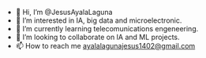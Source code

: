 - 👋 Hi, I’m @JesusAyalaLaguna
- 👀 I’m interested in IA, big data and microelectronic.
- 🌱 I’m currently learning telecomunications engeneering.
- 💞️ I’m looking to collaborate on IA and ML projects.
- 📫 How to reach me ayalalagunajesus1402@gmail.com 

<!---
JesusAyalaLaguna/JesusAyalaLaguna is a ✨ special ✨ repository because its `README.md` (this file) appears on your GitHub profile.
You can click the Preview link to take a look at your changes.
--->
